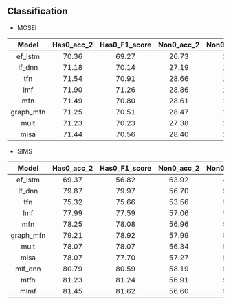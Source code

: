 

## Classification


- MOSEI

| Model |Has0_acc_2 |Has0_F1_score |Non0_acc_2 |Non0_F1_score |Acc_3 |F1_score_3 |
| :---: | :---: | :---: | :---: | :---: | :---: | :---: |
| ef_lstm |70.36 |69.27 |26.73 |28.12 |66.09 |63.68 |
| lf_dnn |71.18 |70.14 |27.19 |28.67 |67.35 |64.65 |
| tfn |71.54 |70.91 |28.66 |28.75 |66.63 |63.93 |
| lmf |71.90 |71.26 |28.86 |28.92 |66.59 |64.86 |
| mfn |71.49 |70.80 |28.61 |28.70 |66.59 |64.31 |
| graph_mfn |71.25 |70.51 |28.47 |28.77 |66.39 |64.00 |
| mult |71.23 |70.23 |27.38 |28.67 |67.04 |65.01 |
| misa |71.44 |70.56 |28.40 |29.03 |67.63 |65.39 |

- SIMS

| Model |Has0_acc_2 |Has0_F1_score |Non0_acc_2 |Non0_F1_score |Acc_3 |F1_score_3 |
| :---: | :---: | :---: | :---: | :---: | :---: | :---: |
| ef_lstm |69.37 |56.82 |63.92 |49.85 |54.27 |38.18 |
| lf_dnn |79.87 |79.97 |56.70 |55.27 |70.20 |65.29 |
| tfn |75.32 |75.66 |53.56 |52.79 |65.95 |62.04 |
| lmf |77.99 |77.59 |57.06 |53.83|66.87 |62.46 |
| mfn |78.25 |78.08 |56.96 |54.14 |67.57 |
| graph_mfn |79.21 |78.92 |57.99 |54.66 |68.44 |63.44 |
| mult |78.07 |78.07 |56.34 |54.26 |68.27 |64.23 |
| misa |78.07 |77.70 |57.27 |53.99 |67.05 |60.98 |
| mlf_dnn |80.79 |80.59 |58.19 |55.55 |70.37 |65.94 |
| mtfn |81.23 |81.24 |56.91 |55.29 |70.28 |66.44 |
| mlmf |81.45 |81.62 |56.60 |55.66 |71.60 |70.45 |

